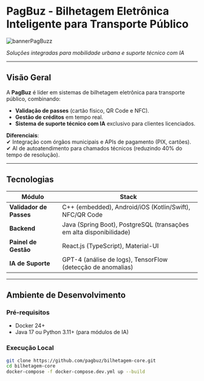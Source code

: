 # **PagBuz - Bilhetagem Eletrônica Inteligente para Transporte Público**  

![bannerPagBuzz](https://github.com/user-attachments/assets/fbca752d-e9cf-4d97-a33a-851d215da2bf)

*Soluções integradas para mobilidade urbana e suporte técnico com IA*  

---

## **Visão Geral**  
A **PagBuz** é líder em sistemas de bilhetagem eletrônica para transporte público, combinando:  
- **Validação de passes** (cartão físico, QR Code e NFC).  
- **Gestão de créditos** em tempo real.  
- **Sistema de suporte técnico com IA** exclusivo para clientes licenciados.  

**Diferenciais**:  
✔ Integração com órgãos municipais e APIs de pagamento (PIX, cartões).  
✔ AI de autoatendimento para chamados técnicos (reduzindo 40% do tempo de resolução).  

---

## **Tecnologias**  
| **Módulo**               | **Stack**                                                                 |  
|--------------------------|---------------------------------------------------------------------------|  
| **Validador de Passes**  | C++ (embedded), Android/iOS (Kotlin/Swift), NFC/QR Code                   |  
| **Backend**              | Java (Spring Boot), PostgreSQL (transações em alta disponibilidade)       |  
| **Painel de Gestão**     | React.js (TypeScript), Material-UI                                        |  
| **IA de Suporte**        | GPT-4 (análise de logs), TensorFlow (detecção de anomalias)               |  

---

## **Ambiente de Desenvolvimento**  
### **Pré-requisitos**  
- Docker 24+  
- Java 17 ou Python 3.11+ (para módulos de IA)  

### **Execução Local**  
```bash  
git clone https://github.com/pagbuz/bilhetagem-core.git  
cd bilhetagem-core  
docker-compose -f docker-compose.dev.yml up --build  
